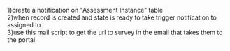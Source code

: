 1)create a notification on "Assessment Instance" table</br>
2)when record is created and state is ready to take trigger notification to assigned to </br>
3)use this mail script to get the url to survey in the email that takes them to the portal</br>
